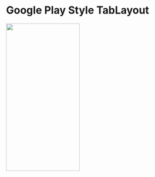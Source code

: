  # Google Play Style TabLayout
<img src="![screenshot_2018-06-07-01-51-30-221_com whatsapp](https://user-images.githubusercontent.com/26745548/41061791-9cdd0280-69f5-11e8-8864-0e60d6e5df80.png)" width="200" height="400" />
